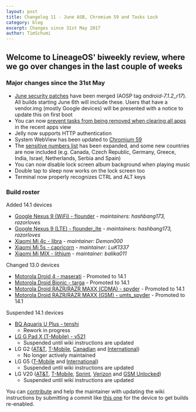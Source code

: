 ```yaml
---
layout: post
title: Changelog 11 - June ASB, Chromium 59 and Tasks Lock
category: blog
excerpt: Changes since 31st May 2017
author: TimSchumi
---
```


## Welcome to LineageOS' biweekly review, where we go over changes in the last couple of weeks

### Major changes since the 31st May

* [June security patches](https://source.android.com/security/bulletin/2017-06-01) have been merged (AOSP tag _android-7.1.2_r17_). All builds starting June 6th will include these. Users that have a vendor.img (mostly Google devices) will be presented with a notice to update this on first boot
* You can now [prevent tasks from being removed when clearing all apps](https://review.lineageos.org/#/q/topic:taskLock) in the recent apps view
* Jelly now supports HTTP authentication
* System WebView has been updated to [Chromium 59](https://review.lineageos.org/#/q/topic:chromium-59)
* The [sensitive numbers list](https://www.lineageos.org/Changelog-10/) has been expanded, and some new countries are now included (e.g. Canada, Czech Republic, Germany, Greece, India, Israel, Netherlands, Serbia and Spain)
* You can now disable lock screen album background when playing music
* Double tap to sleep now works on the lock screen too
* Terminal now properly recognizes CTRL and ALT keys

### Build roster

Added 14.1 devices

* [Google Nexus 9 (WiFi) - flounder](https://wiki.lineageos.org/devices/flounder) - _maintainers: hashbang173, razorloves_
* [Google Nexus 9 (LTE) - flounder_lte](https://wiki.lineageos.org/devices/flounder_lte) - _maintainers: hashbang173, razorloves_
* [Xiaomi Mi 4c - libra](https://wiki.lineageos.org/devices/libra) - _maintainer: Demon000_
* [Xiaomi Mi 5s - capricorn](https://wiki.lineageos.org/devices/capricorn) - _maintainer: LuK1337_
* [Xiaomi Mi MIX - lithium](https://wiki.lineageos.org/devices/lithium) - _maintainer: balika011_

Changed 13.0 devices

* [Motorola Droid 4 - maserati](https://wiki.lineageos.org/devices/maserati) - Promoted to 14.1
* [Motorola Droid Bionic - targa](https://wiki.lineageos.org/devices/targa) - Promoted to 14.1
* [Motorola Droid RAZR/RAZR MAXX (CDMA) - spyder](https://wiki.lineageos.org/devices/spyder) - Promoted to 14.1
* [Motorola Droid RAZR/RAZR MAXX (GSM) - umts_spyder](https://wiki.lineageos.org/devices/umts_spyder) - Promoted to 14.1

Suspended 14.1 devices

* [BQ Aquaris U Plus - tenshi](https://wiki.lineageos.org/devices/tenshi)
  * Rework in progress
* [LG G Pad X (T-Mobile) - v521](https://wiki.lineageos.org/devices/v521)
  * Suspended until wiki instructions are updated
* LG G2 ([AT&T](https://wiki.lineageos.org/devices/d800), [T-Mobile](https://wiki.lineageos.org/devices/d801), [Canadian](https://wiki.lineageos.org/devices/d803) and [International](https://wiki.lineageos.org/devices/d802))
  * No longer actively maintained
* LG G5 ([T-Mobile](https://wiki.lineageos.org/devices/h830) and [International](https://wiki.lineageos.org/devices/h850))
  * Suspended until wiki instructions are updated
* LG V20 ([AT&T](https://wiki.lineageos.org/devices/h910), [T-Mobile](https://wiki.lineageos.org/devices/h918), [Sprint](https://wiki.lineageos.org/devices/ls997), [Verizon](https://wiki.lineageos.org/devices/vs995) and [GSM Unlocked](https://wiki.lineageos.org/devices/us996))
  * Suspended until wiki instructions are updated

You can [contribute](https://wiki.lineageos.org/contributing.html) and help the maintainer with updating the wiki instructions by submitting a commit like [this one](https://review.lineageos.org/#/c/175965/) for the device to get builds re-enabled.
